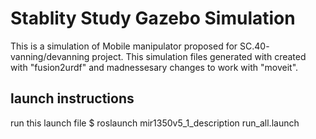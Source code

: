 # Stablity Study Gazebo Simulation #

This is a simulation of Mobile manipulator proposed for SC.40- vanning/devanning project. 
This simulation files generated with created with "fusion2urdf" and madnessesary changes to work with "moveit". 

## launch instructions ##
run this launch file  $ roslaunch mir1350v5_1_description run_all.launch